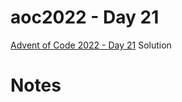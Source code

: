 # aoc2022 - Day 21

[Advent of Code 2022 - Day 21](https://adventofcode.com/2022/day/21) Solution

# Notes
